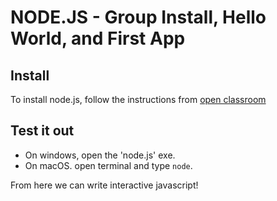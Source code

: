 # NODE.JS - Group Install, Hello World, and First App

## Install

To install node.js, follow the instructions from [open classroom](https://openclassrooms.com/courses/ultra-fast-applications-using-node-js/installing-node-js)

## Test it out

- On windows, open the 'node.js' exe.
- On macOS. open terminal and type `node`.

From here we can write interactive javascript!
